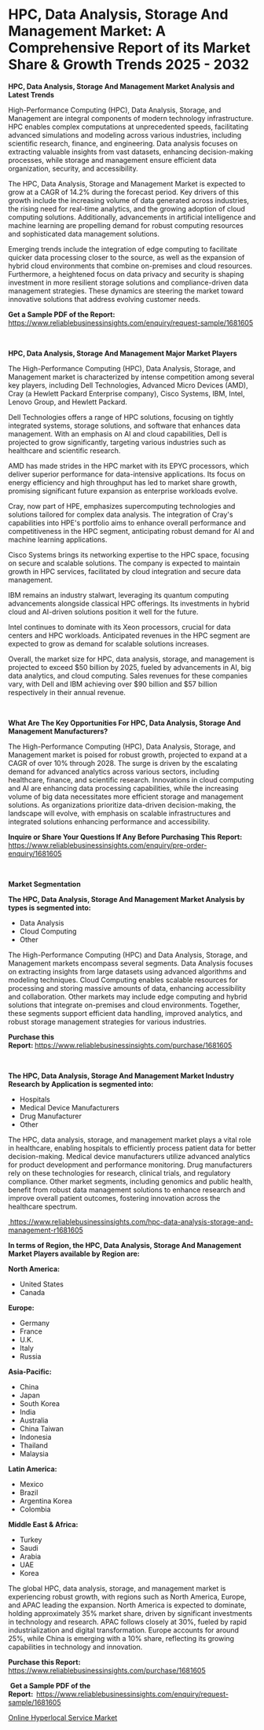 <p><h1>HPC, Data Analysis, Storage And Management Market: A Comprehensive Report of its Market Share & Growth Trends 2025 - 2032</h1></p><p><strong>HPC, Data Analysis, Storage And Management Market Analysis and Latest Trends</strong></p>
<p><p>High-Performance Computing (HPC), Data Analysis, Storage, and Management are integral components of modern technology infrastructure. HPC enables complex computations at unprecedented speeds, facilitating advanced simulations and modeling across various industries, including scientific research, finance, and engineering. Data analysis focuses on extracting valuable insights from vast datasets, enhancing decision-making processes, while storage and management ensure efficient data organization, security, and accessibility.</p><p>The HPC, Data Analysis, Storage and Management Market is expected to grow at a CAGR of 14.2% during the forecast period. Key drivers of this growth include the increasing volume of data generated across industries, the rising need for real-time analytics, and the growing adoption of cloud computing solutions. Additionally, advancements in artificial intelligence and machine learning are propelling demand for robust computing resources and sophisticated data management solutions.</p><p>Emerging trends include the integration of edge computing to facilitate quicker data processing closer to the source, as well as the expansion of hybrid cloud environments that combine on-premises and cloud resources. Furthermore, a heightened focus on data privacy and security is shaping investment in more resilient storage solutions and compliance-driven data management strategies. These dynamics are steering the market toward innovative solutions that address evolving customer needs.</p></p>
<p><strong>Get a Sample PDF of the Report:&nbsp;</strong> <a href="https://www.reliablebusinessinsights.com/enquiry/request-sample/1681605?utm_campaign=3273&utm_medium=2&utm_source=Github&utm_content=ia&utm_term=24032025&utm_id=hpc-data-analysis-storage-and-management">https://www.reliablebusinessinsights.com/enquiry/request-sample/1681605</a></p>
<p>&nbsp;</p>
<p><strong>HPC, Data Analysis, Storage And Management Major Market Players</strong></p>
<p><p>The High-Performance Computing (HPC), Data Analysis, Storage, and Management market is characterized by intense competition among several key players, including Dell Technologies, Advanced Micro Devices (AMD), Cray (a Hewlett Packard Enterprise company), Cisco Systems, IBM, Intel, Lenovo Group, and Hewlett Packard. </p><p>Dell Technologies offers a range of HPC solutions, focusing on tightly integrated systems, storage solutions, and software that enhances data management. With an emphasis on AI and cloud capabilities, Dell is projected to grow significantly, targeting various industries such as healthcare and scientific research.</p><p>AMD has made strides in the HPC market with its EPYC processors, which deliver superior performance for data-intensive applications. Its focus on energy efficiency and high throughput has led to market share growth, promising significant future expansion as enterprise workloads evolve.</p><p>Cray, now part of HPE, emphasizes supercomputing technologies and solutions tailored for complex data analysis. The integration of Cray's capabilities into HPE's portfolio aims to enhance overall performance and competitiveness in the HPC segment, anticipating robust demand for AI and machine learning applications.</p><p>Cisco Systems brings its networking expertise to the HPC space, focusing on secure and scalable solutions. The company is expected to maintain growth in HPC services, facilitated by cloud integration and secure data management.</p><p>IBM remains an industry stalwart, leveraging its quantum computing advancements alongside classical HPC offerings. Its investments in hybrid cloud and AI-driven solutions position it well for the future.</p><p>Intel continues to dominate with its Xeon processors, crucial for data centers and HPC workloads. Anticipated revenues in the HPC segment are expected to grow as demand for scalable solutions increases.</p><p>Overall, the market size for HPC, data analysis, storage, and management is projected to exceed $50 billion by 2025, fueled by advancements in AI, big data analytics, and cloud computing. Sales revenues for these companies vary, with Dell and IBM achieving over $90 billion and $57 billion respectively in their annual revenue.</p></p>
<p>&nbsp;</p>
<p><strong>What Are The Key Opportunities For HPC, Data Analysis, Storage And Management Manufacturers?</strong></p>
<p><p>The High-Performance Computing (HPC), Data Analysis, Storage, and Management market is poised for robust growth, projected to expand at a CAGR of over 10% through 2028. The surge is driven by the escalating demand for advanced analytics across various sectors, including healthcare, finance, and scientific research. Innovations in cloud computing and AI are enhancing data processing capabilities, while the increasing volume of big data necessitates more efficient storage and management solutions. As organizations prioritize data-driven decision-making, the landscape will evolve, with emphasis on scalable infrastructures and integrated solutions enhancing performance and accessibility.</p></p>
<p><strong>Inquire or Share Your Questions If Any Before Purchasing This Report:</strong> <a href="https://www.reliablebusinessinsights.com/enquiry/pre-order-enquiry/1681605?utm_campaign=3273&utm_medium=2&utm_source=Github&utm_content=ia&utm_term=24032025&utm_id=hpc-data-analysis-storage-and-management">https://www.reliablebusinessinsights.com/enquiry/pre-order-enquiry/1681605</a></p>
<p>&nbsp;</p>
<p><strong>Market Segmentation</strong></p>
<p><strong>The HPC, Data Analysis, Storage And Management Market Analysis by types is segmented into:</strong></p>
<p><ul><li>Data Analysis</li><li>Cloud Computing</li><li>Other</li></ul></p>
<p><p>The High-Performance Computing (HPC) and Data Analysis, Storage, and Management markets encompass several segments. Data Analysis focuses on extracting insights from large datasets using advanced algorithms and modeling techniques. Cloud Computing enables scalable resources for processing and storing massive amounts of data, enhancing accessibility and collaboration. Other markets may include edge computing and hybrid solutions that integrate on-premises and cloud environments. Together, these segments support efficient data handling, improved analytics, and robust storage management strategies for various industries.</p></p>
<p><strong>Purchase this Report:&nbsp;</strong><a href="https://www.reliablebusinessinsights.com/purchase/1681605?utm_campaign=3273&utm_medium=2&utm_source=Github&utm_content=ia&utm_term=24032025&utm_id=hpc-data-analysis-storage-and-management">https://www.reliablebusinessinsights.com/purchase/1681605</a></p>
<p>&nbsp;</p>
<p><strong>The HPC, Data Analysis, Storage And Management Market Industry Research by Application is segmented into:</strong></p>
<p><ul><li>Hospitals</li><li>Medical Device Manufacturers</li><li>Drug Manufacturer</li><li>Other</li></ul></p>
<p><p>The HPC, data analysis, storage, and management market plays a vital role in healthcare, enabling hospitals to efficiently process patient data for better decision-making. Medical device manufacturers utilize advanced analytics for product development and performance monitoring. Drug manufacturers rely on these technologies for research, clinical trials, and regulatory compliance. Other market segments, including genomics and public health, benefit from robust data management solutions to enhance research and improve overall patient outcomes, fostering innovation across the healthcare spectrum.</p></p>
<p><a href="https://www.reliablebusinessinsights.com/hpc-data-analysis-storage-and-management-r1681605?utm_campaign=3273&utm_medium=2&utm_source=Github&utm_content=ia&utm_term=24032025&utm_id=hpc-data-analysis-storage-and-management">&nbsp;https://www.reliablebusinessinsights.com/hpc-data-analysis-storage-and-management-r1681605</a></p>
<p><strong>In terms of Region, the HPC, Data Analysis, Storage And Management Market Players available by Region are:</strong></p>
<p>
    <p> <strong> North America: </strong>
        <ul>
            <li>United States</li>
            <li>Canada</li>
        </ul>
        </p> 
    <p> <strong> Europe: </strong>
        <ul>
            <li>Germany</li>
            <li>France</li>
            <li>U.K.</li>
            <li>Italy</li>
            <li>Russia</li>
        </ul>
        </p> 
    <p> <strong> Asia-Pacific: </strong>
        <ul>
            <li>China</li>
            <li>Japan</li>
            <li>South Korea</li>
            <li>India</li>
            <li>Australia</li>
            <li>China Taiwan</li>
            <li>Indonesia</li>
            <li>Thailand</li>
            <li>Malaysia</li>
        </ul>
        </p> 
    <p> <strong> Latin America: </strong>
        <ul>
            <li>Mexico</li>
            <li>Brazil</li>
            <li>Argentina Korea</li>
            <li>Colombia</li>
        </ul>
        </p> 
    <p> <strong> Middle East & Africa: </strong>
        <ul>
            <li>Turkey</li>
            <li>Saudi</li>
            <li>Arabia</li>
            <li>UAE</li>
            <li>Korea</li>
        </ul>
    </p>
    </p>
<p><p>The global HPC, data analysis, storage, and management market is experiencing robust growth, with regions such as North America, Europe, and APAC leading the expansion. North America is expected to dominate, holding approximately 35% market share, driven by significant investments in technology and research. APAC follows closely at 30%, fueled by rapid industrialization and digital transformation. Europe accounts for around 25%, while China is emerging with a 10% share, reflecting its growing capabilities in technology and innovation.</p></p>
<p><strong>Purchase this Report: </strong><a href="https://www.reliablebusinessinsights.com/purchase/1681605?utm_campaign=3273&utm_medium=2&utm_source=Github&utm_content=ia&utm_term=24032025&utm_id=hpc-data-analysis-storage-and-management">https://www.reliablebusinessinsights.com/purchase/1681605</a></p>
<p>&nbsp;<strong>Get a Sample PDF of the Report:&nbsp;&nbsp;</strong><a href="https://www.reliablebusinessinsights.com/enquiry/request-sample/1681605?utm_campaign=3273&utm_medium=2&utm_source=Github&utm_content=ia&utm_term=24032025&utm_id=hpc-data-analysis-storage-and-management">https://www.reliablebusinessinsights.com/enquiry/request-sample/1681605</a></p>
<p><strong></strong></p>
<p><p><a href="https://github.com/fraryatena85/Market-Research-Report-List-1/blob/main/online-hyperlocal-service-market.md?utm_campaign=3273&utm_medium=2&utm_source=Github&utm_content=ia&utm_term=24032025&utm_id=hpc-data-analysis-storage-and-management">Online Hyperlocal Service Market</a></p></p>
